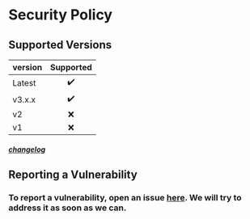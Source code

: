 # Security Policy
## Supported Versions
version|Supported|
|:-|:-:|
|Latest|✔️|
|v3.x.x|✔️|
|v2|❌|
|v1|❌|
##### [changelog](https://github.com/aroary/lorem_ipsum/blob/main/CHANGELOG.md)
## Reporting a Vulnerability
### To report a vulnerability, open an issue [here](https://github.com/aroary/lorem_ipsum/issues). We will try to address it as soon as we can.
